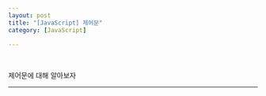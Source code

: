 ```yaml
---
layout: post
title: "[JavaScript] 제어문"
category: [JavaScript]

---
```

<br>

제어문에 대해 알아보자
<!-- more -->

<hr>
